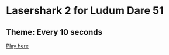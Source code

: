 # Lasershark 2 for Ludum Dare 51

## Theme: Every 10 seconds

[Play here](https://kayzgames.github.io/ld51)
